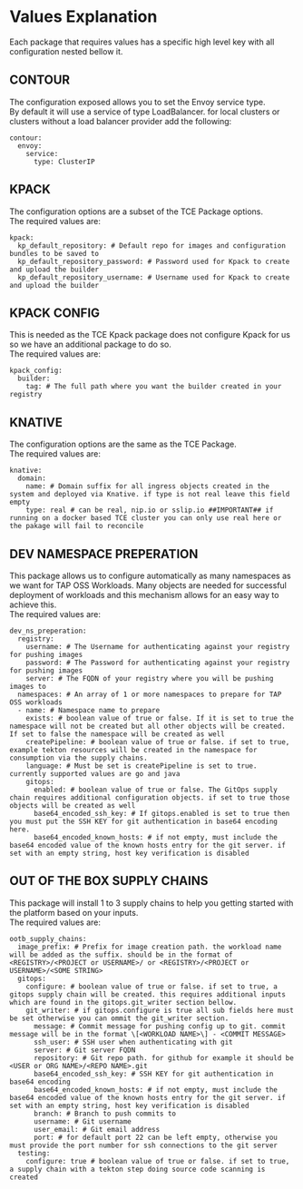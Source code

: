 # Values Explanation
Each package that requires values has a specific high level key with all configuration nested bellow it.  

## CONTOUR
The configuration exposed allows you to set the Envoy service type.  
By default it will use a service of type LoadBalancer. for local clusters or clusters without a load balancer provider add the following:  
```
contour:
  envoy:
    service:
      type: ClusterIP
```  
  
## KPACK
The configuration options are a subset of the TCE Package options.  
The required values are:  
```
kpack:
  kp_default_repository: # Default repo for images and configuration bundles to be saved to
  kp_default_repository_password: # Password used for Kpack to create and upload the builder
  kp_default_repository_username: # Username used for Kpack to create and upload the builder
```  

## KPACK CONFIG
This is needed as the TCE Kpack package does not configure Kpack for us so we have an additional package to do so.  
The required values are:  
```
kpack_config:
  builder:
    tag: # The full path where you want the builder created in your registry
```  

## KNATIVE
The configuration options are the same as the TCE Package.  
The required values are:  
```
knative:
  domain:
    name: # Domain suffix for all ingress objects created in the system and deployed via Knative. if type is not real leave this field empty
    type: real # can be real, nip.io or sslip.io ##IMPORTANT## if running on a docker based TCE cluster you can only use real here or the pakage will fail to reconcile
```  

## DEV NAMESPACE PREPERATION
This package allows us to configure automatically as many namespaces as we want for TAP OSS Workloads. Many objects are needed for successful deployment of workloads and this mechanism allows for an easy way to achieve this.  
The required values are:  
```
dev_ns_preperation:
  registry:
    username: # The Username for authenticating against your registry for pushing images
    password: # The Password for authenticating against your registry for pushing images
    server: # The FQDN of your registry where you will be pushing images to
  namespaces: # An array of 1 or more namespaces to prepare for TAP OSS workloads
  - name: # Namespace name to prepare
    exists: # boolean value of true or false. If it is set to true the namespace will not be created but all other objects will be created. If set to false the namespace will be created as well
    createPipeline: # boolean value of true or false. if set to true, example tekton resources will be created in the namespace for consumption via the supply chains.
    language: # Must be set is createPipeline is set to true. currently supported values are go and java
    gitops:
      enabled: # boolean value of true or false. The GitOps supply chain requires additional configuration objects. if set to true those objects will be created as well
      base64_encoded_ssh_key: # If gitops.enabled is set to true then you must put the SSH KEY for git authentication in base64 encoding here.
      base64_encoded_known_hosts: # if not empty, must include the base64 encoded value of the known hosts entry for the git server. if set with an empty string, host key verification is disabled
```  

## OUT OF THE BOX SUPPLY CHAINS
This package will install 1 to 3 supply chains to help you getting started with the platform based on your inputs.  
The required values are:  
```
ootb_supply_chains:
  image_prefix: # Prefix for image creation path. the workload name will be added as the suffix. should be in the format of <REGISTRY>/<PROJECT or USERNAME>/ or <REGISTRY>/<PROJECT or USERNAME>/<SOME STRING>
  gitops:
    configure: # boolean value of true or false. if set to true, a gitops supply chain will be created. this requires additional inputs which are found in the gitops.git_writer section bellow.
    git_writer: # if gitops.configure is true all sub fields here must be set otherwise you can ommit the git_writer section.
      message: # Commit message for pushing config up to git. commit message will be in the format \[<WORKLOAD NAME>\] - <COMMIT MESSAGE>
      ssh_user: # SSH user when authenticating with git
      server: # Git server FQDN
      repository: # Git repo path. for github for example it should be <USER or ORG NAME>/<REPO NAME>.git
      base64_encoded_ssh_key: # SSH KEY for git authentication in base64 encoding
      base64_encoded_known_hosts: # if not empty, must include the base64 encoded value of the known hosts entry for the git server. if set with an empty string, host key verification is disabled
      branch: # Branch to push commits to
      username: # Git username
      user_email: # Git email address
      port: # for default port 22 can be left empty, otherwise you must provide the port number for ssh connections to the git server
  testing:
    configure: true # boolean value of true or false. if set to true, a supply chain with a tekton step doing source code scanning is created
```
